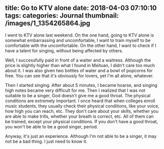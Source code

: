 title: Go to KTV alone
date: 2018-04-03 07:10:10
tags:
categories: Journal
thumbnail: /images/1_1354265864.jpg
---

I went to KTV alone last weekend. On the one hand, going to KTV alone is somewhat embarrassing and uncomfortable, I want to train myself to be comfortable with the uncomfortable. On the other hand, I want to check if I have a talent for singing, without being affected by others.

Well, I successfully paid in front of a waiter and a waitress. Although the price is slightly higher than what I found in Meituan, I didn't care too much about it. I was also given two bottles of water and a bowl of popcorns for free. You can see that it's obviously for lovers, yet I'm all alone, whatever.

Then I started singing. After about 5 minutes, I became hoarse, and singing high notes became very difficult for me. Then I realized that I was not suitable to be a singer, God doesn't give me a good throat. The physical conditions are extremely important. I once heard that when colleges enroll music students, they usually check their physical conditions, like your voice, how high you can reach, etc. They don't care about your skills, whether you are able to make trills, whether your breath is correct, etc. All of them can be trained, except your physical conditions. If you don't have a good throat, you won't be able to be a good singer, period.

Anyway, it's just an experience. Although I'm not able to be a singer, it may not be a bad thing. I just need to know it.